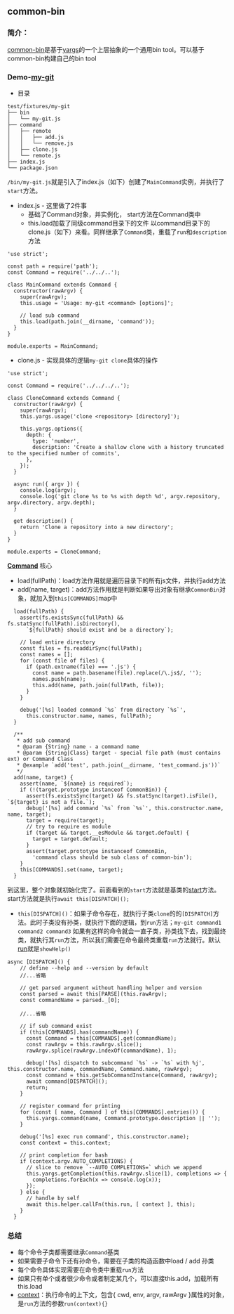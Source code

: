 ## common-bin

### 简介：
[common-bin](https://github.com/node-modules/common-bin)是基于[yargs](http://yargs.js.org/)的一个上层抽象的一个通用bin tool。可以基于common-bin构建自己的bin tool
### Demo-[my-git](https://github.com/node-modules/common-bin/tree/master/test/fixtures/my-git)
* 目录
```
test/fixtures/my-git
├── bin
│   └── my-git.js
├── command
│   ├── remote
│   │   ├── add.js
│   │   └── remove.js
│   ├── clone.js
│   └── remote.js
├── index.js
└── package.json
```
`/bin/my-git.js`就是引入了index.js（如下）创建了`MainCommand`实例，并执行了`start`方法。
* index.js - 这里做了2件事
    * 基础了Command对象，并实例化， start方法在Command类中
    * this.load加载了同级command目录下的文件
    以command目录下的clone.js（如下）来看。同样继承了`Command`类，重载了`run`和`description`方法
```
'use strict';

const path = require('path');
const Command = require('../../..');

class MainCommand extends Command {
  constructor(rawArgv) {
    super(rawArgv);
    this.usage = 'Usage: my-git <command> [options]';

    // load sub command
    this.load(path.join(__dirname, 'command'));
  }
}

module.exports = MainCommand;
```
* clone.js - 实现具体的逻辑`my-git clone`具体的操作
```
'use strict';

const Command = require('../../../..');

class CloneCommand extends Command {
  constructor(rawArgv) {
    super(rawArgv);
    this.yargs.usage('clone <repository> [directory]');

    this.yargs.options({
      depth: {
        type: 'number',
        description: 'Create a shallow clone with a history truncated to the specified number of commits',
      },
    });
  }

  async run({ argv }) {
    console.log(argv);
    console.log('git clone %s to %s with depth %d', argv.repository, argv.directory, argv.depth);
  }

  get description() {
    return 'Clone a repository into a new directory';
  }
}

module.exports = CloneCommand;
```
**[Command](https://github.com/node-modules/common-bin/blob/master/lib/command.js)** 核心
* load(fullPath)：load方法作用就是遍历目录下的所有js文件，并执行add方法
* add(name, target)：add方法作用就是判断如果导出对象有继承`CommonBin`对象，就加入到`this[COMMANDS]`map中
```
  load(fullPath) {
    assert(fs.existsSync(fullPath) && fs.statSync(fullPath).isDirectory(),
      `${fullPath} should exist and be a directory`);

    // load entire directory
    const files = fs.readdirSync(fullPath);
    const names = [];
    for (const file of files) {
      if (path.extname(file) === '.js') {
        const name = path.basename(file).replace(/\.js$/, '');
        names.push(name);
        this.add(name, path.join(fullPath, file));
      }
    }

    debug('[%s] loaded command `%s` from directory `%s`',
      this.constructor.name, names, fullPath);
  }

  /**
   * add sub command
   * @param {String} name - a command name
   * @param {String|Class} target - special file path (must contains ext) or Command Class
   * @example `add('test', path.join(__dirname, 'test_command.js'))`
   */
  add(name, target) {
    assert(name, `${name} is required`);
    if (!(target.prototype instanceof CommonBin)) {
      assert(fs.existsSync(target) && fs.statSync(target).isFile(), `${target} is not a file.`);
      debug('[%s] add command `%s` from `%s`', this.constructor.name, name, target);
      target = require(target);
      // try to require es module
      if (target && target.__esModule && target.default) {
        target = target.default;
      }
      assert(target.prototype instanceof CommonBin,
        'command class should be sub class of common-bin');
    }
    this[COMMANDS].set(name, target);
  }
```
到这里，整个对象就初始化完了。前面看到的`start`方法就是基类的[start](https://github.com/node-modules/common-bin/blob/master/lib/command.js#L130)方法。start方法就是执行`await this[DISPATCH]();`
* `this[DISPATCH]()`：如果子命令存在，就执行子类`clone`的的`[DISPATCH]`方法。此时子类没有孙类，就执行下面的逻辑，到`run`方法；`my-git command1 command2 command3` 如果有这样的命令就会一直子类，孙类找下去，找到最终类，就执行其`run`方法，所以我们需要在命令最终类重载`run`方法就行。默认[run](https://github.com/node-modules/common-bin/blob/master/lib/command.js#L65)就是`showHelp()`
```
async [DISPATCH]() {
    // define --help and --version by default
    //...省略

    // get parsed argument without handling helper and version
    const parsed = await this[PARSE](this.rawArgv);
    const commandName = parsed._[0];

    //...省略

    // if sub command exist
    if (this[COMMANDS].has(commandName)) {
      const Command = this[COMMANDS].get(commandName);
      const rawArgv = this.rawArgv.slice();
      rawArgv.splice(rawArgv.indexOf(commandName), 1);

      debug('[%s] dispatch to subcommand `%s` -> `%s` with %j', this.constructor.name, commandName, Command.name, rawArgv);
      const command = this.getSubCommandInstance(Command, rawArgv);
      await command[DISPATCH]();
      return;
    }

    // register command for printing
    for (const [ name, Command ] of this[COMMANDS].entries()) {
      this.yargs.command(name, Command.prototype.description || '');
    }

    debug('[%s] exec run command', this.constructor.name);
    const context = this.context;

    // print completion for bash
    if (context.argv.AUTO_COMPLETIONS) {
      // slice to remove `--AUTO_COMPLETIONS=` which we append
      this.yargs.getCompletion(this.rawArgv.slice(1), completions => {
        completions.forEach(x => console.log(x));
      });
    } else {
      // handle by self
      await this.helper.callFn(this.run, [ context ], this);
    }
  }
```
### 总结
* 每个命令子类都需要继承`Command`基类
* 如果需要子命令下还有孙命令，需要在子类的构造函数中load / add 孙类
* 每个命令具体实现需要在命令类中重载`run`方法
* 如果只有单个或者很少命令或者制定某几个，可以直接this.add，加载所有this.load
* [context](https://github.com/node-modules/common-bin/blob/master/lib/command.js#L265)：执行命令的上下文，包含{ cwd, env, argv, rawArgv }属性的对象，是`run`方法的参数`run(context){}`